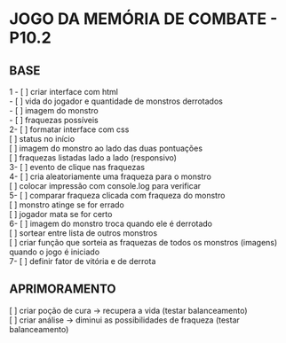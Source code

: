 # JOGO DA MEMÓRIA DE COMBATE - P10.2

## BASE
1 - [ ] criar interface com html  
	- [ ] vida do jogador e quantidade de monstros derrotados  
	- [ ] imagem do monstro  
	- [ ] fraquezas possíveis  
2- [ ] formatar interface com css  
	[ ] status no início  
	[ ] imagem do monstro ao lado das duas pontuações  
	[ ] fraquezas listadas lado a lado (responsivo)  
3- [ ] evento de clique nas fraquezas  
4- [ ] cria aleatoriamente uma fraqueza para o monstro  
	[ ] colocar impressão com console.log para verificar  
5- [ ] comparar fraqueza clicada com fraqueza do monstro  
	[ ] monstro atinge se for errado  
	[ ] jogador mata se for certo  
6- [ ] imagem do monstro troca quando ele é derrotado  
	[ ] sortear entre lista de outros monstros  
	[ ] criar função que sorteia as fraquezas de todos os monstros (imagens) quando o jogo é iniciado  
7- [ ] definir fator de vitória e de derrota  

## APRIMORAMENTO
[ ] criar poção de cura -> recupera a vida (testar balanceamento)  
[ ] criar análise -> diminui as possibilidades de fraqueza (testar balanceamento)  

